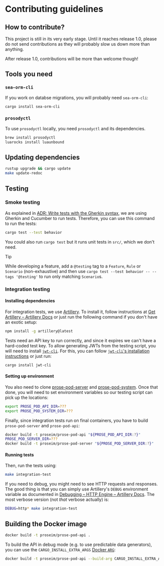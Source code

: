 # Contributing guidelines

## How to contribute?

This project is still in its very early stage. Until it reaches release 1.0, please do not send contributions as they will probably slow us down more than anything.

After release 1.0, contributions will be more than welcome though!

## Tools you need

### `sea-orm-cli`

If you work on databse migrations, you will probably need `sea-orm-cli`:

```bash
cargo install sea-orm-cli
```

### `prosodyctl`

To use `prosodyctl` locally, you need `prosodyctl` and its dependencies.

```bash
brew install prosodyctl
luarocks install luaunbound
```

## Updating dependencies

```bash
rustup upgrade && cargo update
make update-redoc
```

## Testing

### Smoke testing

As explained in [ADR: Write tests with the Gherkin syntax](./ADRs/2024-01-11-a-write-tests-in-gherkin.md),
we are using Gherkin and Cucumber to run tests. Therefore, you can use this command to run the tests:

```bash
cargo test --test behavior
```

You could also run `cargo test` but it runs unit tests in `src/`, which we don't need.

> [!TIP]
> While developing a feature, add a `@testing` tag to a `Feature`, `Rule` or `Scenario` (non-exhaustive)
> and then use `cargo test --test behavior -- --tags '@testing'` to run only matching `Scenario`s.

### Integration testing

#### Installing dependencies

For integration tests, we use [Artillery](https://www.artillery.io/). To install it, follow instructions at [Get Artillery – Artillery Docs](https://www.artillery.io/docs/get-started/get-artillery) or just run the following command if you don't have an exotic setup:

```bash
npm install -g artillery@latest
```

Tests need an API key to run correctly, and since it expires we can't have a hard-coded test key. To allow generating JWTs from the testing script, you will need to install [`jwt-cli`](https://github.com/mike-engel/jwt-cli). For this, you can follow [`jwt-cli`'s installation instructions](https://github.com/mike-engel/jwt-cli?tab=readme-ov-file#installation) or just run:

```bash
cargo install jwt-cli
```

#### Setting up environment

You also need to clone [prose-pod-server](https://github.com/prose-im/prose-pod-server) and [prose-pod-system](https://github.com/prose-im/prose-pod-system). Once that done, you will need to set environment variables so our testing script can pick up the locations:

```bash
export PROSE_POD_API_DIR=???
export PROSE_POD_SYSTEM_DIR=???
```

Finally, since integration tests run on final containers, you have to build `prose-pod-server` and `prose-pod-api`:

```bash
docker build -t proseim/prose-pod-api "${PROSE_POD_API_DIR:?}"
PROSE_POD_SERVER_DIR=???
docker build -t proseim/prose-pod-server "${PROSE_POD_SERVER_DIR:?}"
```

#### Running tests

Then, run the tests using:

```bash
make integration-test
```

If you need to debug, you might need to see HTTP requests and responses. The good thing is that you can simply use Artillery's `DEBUG` environment variable as documented in [Debugging – HTTP Engine – Artillery Docs](https://www.artillery.io/docs/reference/engines/http#debugging). The most verbose version (not _that_ verbose actually) is:

```bash
DEBUG=http* make integration-test
```

## Building the Docker image

```bash
docker build -t proseim/prose-pod-api .
```

To build the API in debug mode (e.g. to use predictable data generators),
you can use the `CARGO_INSTALL_EXTRA_ARGS` [Docker `ARG`]:

```bash
docker build -t proseim/prose-pod-api --build-arg CARGO_INSTALL_EXTRA_ARGS='--debug' .
```

[Docker `ARG`]: https://docs.docker.com/reference/dockerfile/#arg "Dockerfile reference | Docker Docs"
